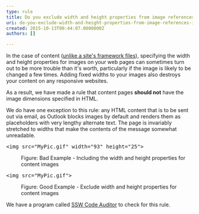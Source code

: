 ```yaml
---
type: rule
title: Do you exclude width and height properties from image references in content?
uri: do-you-exclude-width-and-height-properties-from-image-references-in-content
created: 2015-10-13T00:44:07.0000000Z
authors: []

---
```




<span class='intro'> <p>In the case of content (<a href="#ImagesSizeProperties1">unlike a site's framework files</a>), specifying the width and height 
   properties for images on your web pages can sometimes turn out to be more trouble than it's worth, particularly if the image is likely to 
   be changed a few times. Adding fixed widths to your images also destroys your content on any responsive websites.</p><p>As a result, we have made a rule that content pages <b>should not</b> have the image dimensions specified in HTML.</p><p>We do have one exception to this rule&#58; any HTML content that is to be sent out via email, as Outlook blocks images by default and 
   renders them as placeholders with very lengthy alternate text. The page is invariably stretched to widths that make the 
   contents of the message somewhat unreadable.</p> </span>

<dl class="badCode"><dt><pre>&lt;img src=&quot;MyPic.gif&quot; width=&quot;93&quot; height=&quot;25&quot;&gt;</pre></dt><dd>Figure&#58; Bad Example - Including the width and height properties for content images</dd></dl><dl class="goodCode"><dt><pre>&lt;img src=&quot;MyPic.gif&quot;&gt;</pre></dt><dd>Figure&#58; Good Example - Exclude width and height properties for content images</dd></dl><p><span class="productBox">We have a program called <a href="https&#58;//www.ssw.com.au/ssw/CodeAuditor/">SSW Code Auditor</a> to check for this rule.</span></p>


